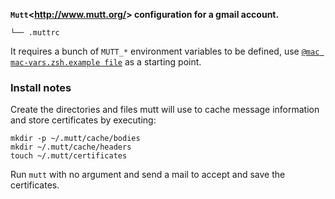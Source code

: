 **`Mutt`<<http://www.mutt.org/>> configuration for a gmail account.**

    └── .muttrc

It requires a bunch of `MUTT_*` environment variables to be defined, use
[`@mac mac-vars.zsh.example file`](https://github.com/Kraymer/F-dotfiles/tree/master/%40mac/.zsh/local/mac-vars.zsh.example) as a starting point.

### Install notes

Create the directories and files mutt will use to cache message information and
store certificates by executing:

    mkdir -p ~/.mutt/cache/bodies
    mkdir ~/.mutt/cache/headers
    touch ~/.mutt/certificates

Run ``mutt`` with no argument and send a mail to accept and save the certificates.
